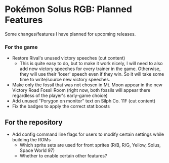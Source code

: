 # Pokémon Solus RGB: Planned Features

Some changes/features I have planned for upcoming releases.

### For the game
- Restore Rival's unused victory speeches (cut content)
    - This is quite easy to do, but to make it work nicely, I will need to also add new victory speeches for every trainer in the game. Otherwise, they will use their 'loser' speech even if they win. So it will take some time to write/source new victory speeches.
- Make only the fossil that was not chosen in Mt. Moon appear in the new Victory Road Fossil Room (right now, both fossils will appear there regardless of the player's early-game choice)
- Add unused "Porygon on monitor" text on Silph Co. 11F (cut content)
- Fix the badges to apply the correct stat boosts

## For the repository
- Add config command line flags for users to modify certain settings while building the ROMs
    - Which sprite sets are used for front sprites (R/B, R/G, Yellow, Solus, Space World 97)
    - Whether to enable certain other features?
